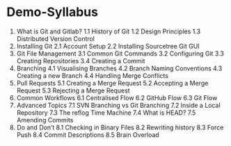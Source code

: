 # Demo-Syllabus
1. What is Git and Gitlab?
1.1 History of Git
1.2 Design Principles
1.3 Distributed Version Control
2. Installing Git
2.1 Account Setup
2.2 Installing Sourcetree Git GUI
3. Git File Management
3.1 Common Git Commands
3.2 Configuring Git
3.3 Creating Repositories
3.4 Creating a Commit
4. Branching
4.1 Visualising Branches
4.2 Branch Naming Conventions
4.3 Creating a new Branch
4.4 Handling Merge Conflicts
5. Pull Requests
5.1 Creating a Merge Request
5.2 Accepting a Merge Request
5.3 Rejecting a Merge Request
6. Common Workflows
6.1 Centralised Flow
6.2 GitHub Flow
6.3 Git Flow
7. Advanced Topics
7.1 SVN Branching vs Git Branching
7.2 Inside a Local Repository
7.3 The reflog Time Machine
7.4 What is HEAD?
7.5 Amending Commits
8. Do and Don’t
8.1 Checking in Binary Files
8.2 Rewriting history
8.3 Force Push
8.4 Commit Descriptions
8.5 Brain Overload
